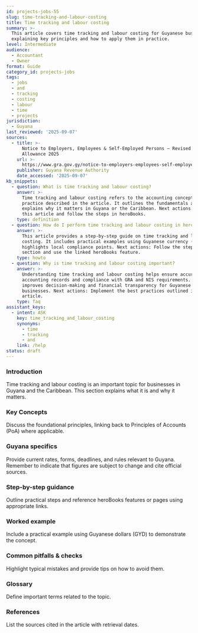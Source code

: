 ```yaml
---
id: projects-jobs-55
slug: time-tracking-and-labour-costing
title: Time tracking and labour costing
summary: >-
  This article covers time tracking and labour costing for Guyanese businesses,
  explaining key principles and how to apply them in practice.
level: Intermediate
audience:
  - Accountant
  - Owner
format: Guide
category_id: projects-jobs
tags:
  - jobs
  - and
  - tracking
  - costing
  - labour
  - time
  - projects
jurisdiction:
  - Guyana
last_reviewed: '2025-09-07'
sources:
  - title: >-
      Notice to Employers, Employees & Self-Employed Persons – Revised Personal
      Allowance 2025
    url: >-
      https://www.gra.gov.gy/notice-to-employers-employees-self-employed-persons-revised-personal-allowance-and-deductions-for-income-tax-2025-copy/
    publisher: Guyana Revenue Authority
    date_accessed: '2025-09-07'
kb_snippets:
  - question: What is time tracking and labour costing?
    answer: >-
      Time tracking and labour costing refers to the accounting concept or
      practice described in the article. It outlines the fundamentals and
      explains why it matters in Guyana or the Caribbean. Next actions: Read
      this article and follow the steps in heroBooks.
    type: definition
  - question: How do I perform time tracking and labour costing in heroBooks?
    answer: >-
      This article provides a step-by-step guide on time tracking and labour
      costing. It includes practical examples using Guyanese currency (GYD) and
      highlights local compliance points. Next actions: Follow the step-by-step
      section and use the linked heroBooks feature.
    type: howto
  - question: Why is time tracking and labour costing important?
    answer: >-
      Understanding time tracking and labour costing helps ensure accurate
      accounting records and compliance with GRA and NIS requirements. It
      improves decision-making and financial transparency for Guyanese
      businesses. Next actions: Implement the best practices outlined in the
      article.
    type: faq
assistant_keys:
  - intent: ASK
    key: time_tracking_and_labour_costing
    synonyms:
      - time
      - tracking
      - and
    link: /help
status: draft
---
```


### Introduction
Time tracking and labour costing is an important topic for businesses in Guyana and the Caribbean. This section explains what it is and why it matters.

### Key Concepts
Discuss the foundational principles, linking back to Principles of Accounts (PoA) where applicable.

### Guyana specifics
Provide current rates, forms, deadlines, and rules relevant to Guyana. Remember to indicate that figures are subject to change and cite official sources.

### Step-by-step guidance
Outline practical steps and reference heroBooks features or pages using appropriate links.

### Worked example
Include a practical example using Guyanese dollars (GYD) to demonstrate the concept.

### Common pitfalls & checks
Highlight typical mistakes and provide tips on how to avoid them.

### Glossary
Define important terms related to the topic.

### References
List the sources cited in the article with retrieval dates.
